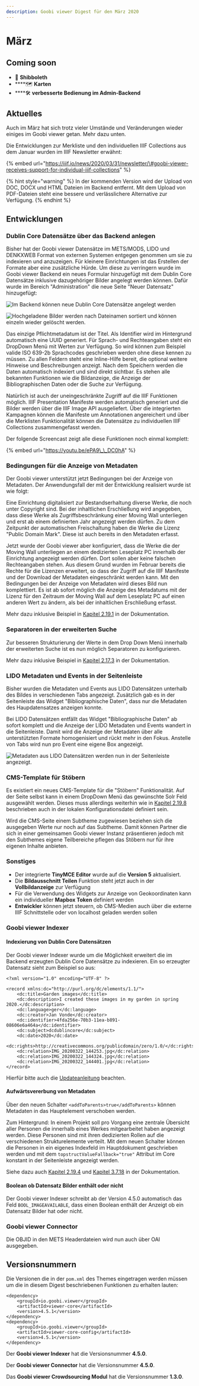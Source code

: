 ```yaml
---
description: Goobi viewer Digest für den März 2020
---
```


# März

## Coming soon

* 🔐 **Shibboleth**
* \*\*\*\*🗺 **Karten**
* \*\*\*\*🛠 **verbesserte Bedienung im Admin-Backend**

## Aktuelles

Auch im März hat sich trotz vieler Umstände und Veränderungen wieder einiges im Goobi viewer getan. Mehr dazu unten.

 Die Entwicklungen zur Merkliste und den individuellen IIIF Collections aus dem Januar wurden im IIIF Newsletter erwähnt: 

{% embed url="https://iiif.io/news/2020/03/31/newsletter/\#goobi-viewer-receives-support-for-individual-iiif-collections" %}

{% hint style="warning" %}
In der kommenden Version wird der Upload von DOC, DOCX und HTML Dateien im Backend entfernt. Mit dem Upload von PDF-Dateien steht eine bessere und verlässlichere Alternative zur Verfügung.
{% endhint %}

## Entwicklungen

### Dublin Core Datensätze über das Backend anlegen

Bisher hat der Goobi viewer Datensätze im METS/MODS, LIDO und DENKXWEB Format von externen Systemen entgegen genommen um sie zu indexieren und anzuzeigen. Für kleinere Einrichtungen ist das Erstellen der Formate aber eine zusätzliche Hürde. Um diese zu verringern wurde im Goobi viewer Backend ein neues Formular hinzugefügt mit dem Dublin Core Datensätze inklusive dazugehöriger Bilder angelegt werden können. Dafür wurde im Bereich "Administration" die neue Seite "Neuer Datensatz" hinzugefügt:

![Im Backend k&#xF6;nnen neue Dublin Core Datens&#xE4;tze angelegt werden](../.gitbook/assets/2020-03_dublincore_backend_metadata.png)

![Hochgeladene Bilder werden nach Dateinamen sortiert und k&#xF6;nnen einzeln wieder gel&#xF6;scht werden.](../.gitbook/assets/2020-03_dublincore_backend_media_finished.png)

Das einzige Pflichtmetadatum ist der Titel. Als Identifier wird im Hintergrund automatisch eine UUID generiert. Für Sprach- und Rechteangaben steht ein DropDown Menü mit Werten zur Verfügung. So wird können zum Beispiel valide ISO 639-2b Sprachcodes geschrieben werden ohne diese kennen zu müssen.  Zu allen Feldern steht eine Inline-Hilfe bereit, die optional weitere Hinweise und Beschreibungen anzeigt. Nach dem Speichern werden die Daten automatisch indexiert und sind direkt sichtbar. Es stehen alle bekannten Funktionen wie die Bildanzeige, die Anzeige der Bibliographischen Daten oder die Suche zur Verfügung.

Natürlich ist auch der uneingeschränkte Zugriff auf die IIIF Funktionen möglich. IIIF Presentation Manifeste werden automatisch generiert und die Bilder werden über die IIIF Image API ausgeliefert. Über die integrierten Kampagnen können die Manifeste um Annotationen angereichert und über die Merklisten Funktionalität können die Datensätze zu individuellen IIIF Collections zusammengefasst werden.

Der folgende Screencast zeigt alle diese Funktionen noch einmal komplett:

{% embed url="https://youtu.be/ePA9\_\_DC0hA" %}

### Bedingungen für die Anzeige von Metadaten

Der Goobi viewer unterstützt jetzt Bedingungen bei der Anzeige von Metadaten. Der Anwendungsfall der mit der Entwicklung realisiert wurde ist wie folgt: 

Eine Einrichtung digitalisiert zur Bestandserhaltung diverse Werke, die noch unter Copyright sind. Bei der inhaltlichen Erschließung wird angegeben, dass diese Werke als Zugriffsbeschränkung einer Moving Wall unterliegen und erst ab einem definierten Jahr angezeigt werden dürfen. Zu dem Zeitpunkt der automatischen Freischaltung haben die Werke die Lizenz "Public Domain Mark". Diese ist auch bereits in den Metadaten erfasst. 

Jetzt wurde der Goobi viewer aber konfiguriert, dass die Werke die der Moving Wall unterliegen an einem dedizierten Leseplatz PC innerhalb der Einrichtung angezeigt werden dürfen. Dort sollen aber keine falschen Rechteangaben stehen. Aus diesem Grund wurden im Februar bereits die Rechte für die Lizenzen erweitert, so dass der Zugriff auf die IIIF Manifeste und der Download der Metadaten eingeschränkt werden kann. Mit den Bedingungen bei der Anzeige von Metadaten wird dieses Bild nun komplettiert. Es ist ab sofort möglich die Anzeige des Metadatums mit der Lizenz für den Zeitraum der Moving Wall auf dem Leseplatz PC auf einen anderen Wert zu ändern, als bei der inhaltlichen Erschließung erfasst.

Mehr dazu inklusive Beispiel in [Kapitel 2.19.1](https://docs.goobi.io/goobi-viewer-de/2/2.19/2.19.1) in der Dokumentation.

### Separatoren in der erweiterten Suche

Zur besseren Strukturierung der Werte in dem Drop Down Menü innerhalb der erweiterten Suche ist es nun möglich Separatoren zu konfigurieren.

Mehr dazu inklusive Beispiel in [Kapitel 2.17.3](https://docs.goobi.io/goobi-viewer-de/2/2.17/2.17.3) in der Dokumentation.

### LIDO Metadaten und Events in der Seitenleiste

Bisher wurden die Metadaten und Events aus LIDO Datensätzen unterhalb des Bildes in verschiedenen Tabs angezeigt. Zusätzlich gab es in der Seitenleiste das Widget "Bibliographische Daten", dass nur die Metadaten des Haupdatensatzes anzeigen konnte.

Bei LIDO Datensätzen entfällt das Widget "Bibliographische Daten" ab sofort komplett und die Anzeige der LIDO Metadaten und Events wandert in die Seitenleiste. Damit wird die Anzeige der Metadaten über alle unterstützten Formate homogenisiert und rückt mehr in den Fokus. Anstelle von Tabs wird nun pro Event eine eigene Box angezeigt.

![Metadaten aus LIDO Datens&#xE4;tzen werden nun in der Seitenleiste angezeigt.](../.gitbook/assets/2020-03_lido_metadata_in_sidebar.png)

### CMS-Template für Stöbern

Es existiert ein neues CMS-Template für die "Stöbern" Funktionalität. Auf der Seite selbst kann in einem DropDown Menü das gewünschte Solr Feld ausgewählt werden. Dieses muss allerdings weiterhin wie in [Kapitel 2.19.8](https://docs.goobi.io/goobi-viewer-de/2/2.19/2.19.8) beschrieben auch in der lokalen Konfigurationsdatei definiert sein.

Wird die CMS-Seite einem Subtheme zugewiesen beziehen sich die ausgegeben Werte nur noch auf das Subtheme. Damit können Partner die sich in einer gemeinsamen Goobi viewer Instanz präsentieren jedoch mit den Subthemes eigene Teilbereiche pflegen das Stöbern nur für ihre eigenen Inhalte anbieten.

### Sonstiges

* Der integrierte **TinyMCE Editor** wurde auf die **Version 5** aktualisiert.
* Die **Bildausschnitt Teilen** Funktion steht jetzt auch in der **Vollbildanzeige** zur Verfügung
* Für die Verwendung des Widgets zur Anzeige von Geokoordinaten kann ein individueller **Mapbox Token** definiert werden
* **Entwickler** können jetzt steuern, ob CMS-Medien auch über die externe IIIF Schnittstelle oder von localhost geladen werden sollen

### Goobi viewer Indexer

#### Indexierung von Dublin Core Datensätzen

Der Goobi viewer Indexer wurde um die Möglichkeit erweitert die im Backend erzeugten Dublin Core Datensätze zu indexieren. Ein so erzeugter Datensatz sieht zum Beispiel so aus:

```markup
<?xml version="1.0" encoding="UTF-8" ?>

<record xmlns:dc="http://purl.org/dc/elements/1.1/">
    <dc:title>Garden images</dc:title>
    <dc:description>I created these images in my garden in spring 2020.</dc:description>
    <dc:language>ger</dc:language>
    <dc:creator>Jan Vonde</dc:creator>
    <dc:identifier>4fda256e-70b3-11ea-b891-08606e6a464a</dc:identifier>
    <dc:subject>dcdublincore</dc:subject>
    <dc:date>2020</dc:date>
    <dc:rights>http://creativecommons.org/publicdomain/zero/1.0/</dc:rights>
    <dc:relation>IMG_20200322_144253.jpg</dc:relation>
    <dc:relation>IMG_20200322_144324.jpg</dc:relation>
    <dc:relation>IMG_20200322_144401.jpg</dc:relation>
</record>
```

Hierfür bitte auch die [Updateanleitung](https://docs.goobi.io/goobi-viewer-de/8/8.1#goobi-viewer-indexer) beachten.

#### Aufwärtsvererbung von Metadaten

Über den neuen Schalter `<addToParents>true</addToParents>` können Metadaten in das Hauptelement verschoben werden.

Zum Hintergrund: In einem Projekt soll pro Vorgang eine zentrale Übersicht aller Personen die innerhalb eines Werkes mitgearbeitet haben angezeigt werden. Diese Personen sind mit ihren dedizierten Rollen auf die verschiedenen Strukturelemente verteilt. Mit dem neuen Schalter können die Personen in ein eigenes Indexfeld im Hauptdokument geschrieben werden und mit dem `topstructValueFallback="true"` Attribut im Core konstant in der Seitenleiste angezeigt werden.

Siehe dazu auch [Kapitel 2.19.4](https://docs.goobi.io/goobi-viewer-de/2/2.19/2.19.4) und [Kapitel 3.7.18](https://docs.goobi.io/goobi-viewer-de/3/3.7#3-7-18-parameter-addtoparents) in der Dokumentation.

#### Boolean ob Datensatz Bilder enthält oder nicht

Der Goobi viewer Indexer schreibt ab der Version 4.5.0 automatisch das Feld `BOOL_IMAGEAVAILABLE`, dass einen Boolean enthält der Anzeigt ob ein Datensatz Bilder hat oder nicht.

### Goobi viewer Connector

Die OBJID in den METS Headerdateien wird nun auch über OAI ausgegeben.

## Versionsnummern

Die Versionen die in der `pom.xml` des Themes eingetragen werden müssen um die in diesem Digest beschriebenen Funktionen zu erhalten lauten:

```markup
<dependency>
    <groupId>io.goobi.viewer</groupId>
    <artifactId>viewer-core</artifactId>
    <version>4.5.1</version>
</dependency>
<dependency>
    <groupId>io.goobi.viewer</groupId>
    <artifactId>viewer-core-config</artifactId>
    <version>4.5.1</version>
</dependency>
```

Der **Goobi viewer Indexer** hat die Versionsnummer **4.5.0**.

Der **Goobi viewer Connector** hat die Versionsnummer **4.5.0**.

Das **Goobi viewer Crowdsourcing Modul** hat die Versionsnummer **1.3.0**.

